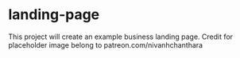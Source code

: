 # landing-page
This project will create an example business landing page.
Credit for placeholder image belong to patreon.com/nivanhchanthara
